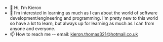 - 👋 Hi, I’m Kieron
- 👀 I’m interested in learning as much as I can about the world of software development/engineering and programming. I'm pretty new to this world so have a lot to learn, but always up for learning as much as I can from anyone and everyone.
- 📫 How to reach me -- email: kieron.thomas321@hotmail.co.uk

<!---
kieron-thomas/kieron-thomas is a ✨ special ✨ repository because its `README.md` (this file) appears on your GitHub profile.
You can click the Preview link to take a look at your changes.
--->
